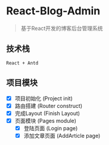 # React-Blog-Admin
> 基于React开发的博客后台管理系统

## 技术栈
    React + Antd

## 项目模块
- [x] 项目初始化 (Project init)
- [x] 路由搭建 (Router construct)
- [x] 完成Layout (Finish Layout)
- [x] 页面模块 (Pages module)
    - [x] 登陆页面 (Login page)
    - [x] 添加文章页面 (AddArticle page)